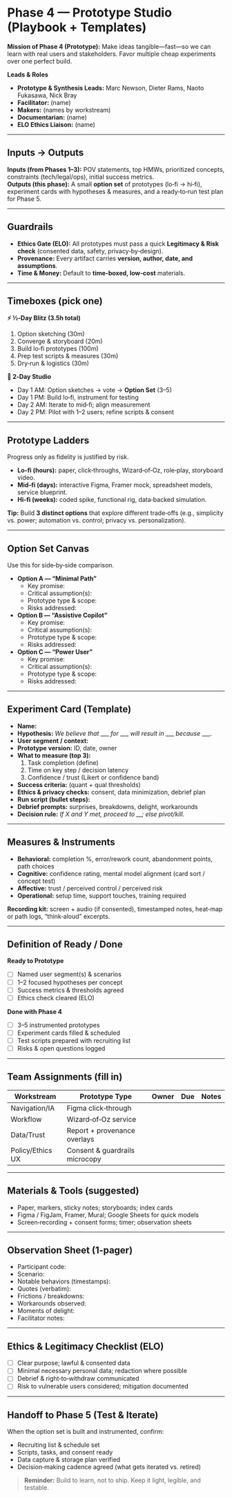 # Phase 4 — Prototype Studio (Playbook + Templates)

**Mission of Phase 4 (Prototype):** Make ideas tangible—fast—so we can learn with real users and stakeholders. Favor multiple cheap experiments over one perfect build.

**Leads & Roles**
- **Prototype & Synthesis Leads:** Marc Newson, Dieter Rams, Naoto Fukasawa, Nick Bray  
- **Facilitator:** (name)  
- **Makers:** (names by workstream)  
- **Documentarian:** (name)  
- **ELO Ethics Liaison:** (name)  

---
## Inputs → Outputs
**Inputs (from Phases 1–3):** POV statements, top HMWs, prioritized concepts, constraints (tech/legal/ops), initial success metrics.  
**Outputs (this phase):** A small **option set** of prototypes (lo‑fi → hi‑fi), experiment cards with hypotheses & measures, and a ready‑to‑run test plan for Phase 5.

---
## Guardrails
- **Ethics Gate (ELO):** All prototypes must pass a quick **Legitimacy & Risk check** (consented data, safety, privacy‑by‑design).  
- **Provenance:** Every artifact carries **version, author, date, and assumptions**.  
- **Time & Money:** Default to **time‑boxed, low‑cost** materials.

---
## Timeboxes (pick one)
**⚡ ½‑Day Blitz (3.5h total)**  
1) Option sketching (30m)  
2) Converge & storyboard (20m)  
3) Build lo‑fi prototypes (100m)  
4) Prep test scripts & measures (30m)  
5) Dry‑run & logistics (30m)  

**🔧 2‑Day Studio**  
- Day 1 AM: Option sketches → vote → **Option Set** (3–5)  
- Day 1 PM: Build lo‑fi, instrument for testing  
- Day 2 AM: Iterate to mid‑fi; align measurement  
- Day 2 PM: Pilot with 1–2 users; refine scripts & consent

---
## Prototype Ladders
Progress only as fidelity is justified by risk.
- **Lo‑fi (hours):** paper, click‑throughs, Wizard‑of‑Oz, role‑play, storyboard video.  
- **Mid‑fi (days):** interactive Figma, Framer mock, spreadsheet models, service blueprint.  
- **Hi‑fi (weeks):** coded spike, functional rig, data‑backed simulation.  

**Tip:** Build **3 distinct options** that explore different trade‑offs (e.g., simplicity vs. power; automation vs. control; privacy vs. personalization).

---
## Option Set Canvas
Use this for side‑by‑side comparison.
- **Option A — “Minimal Path”**  
  - Key promise:  
  - Critical assumption(s):  
  - Prototype type & scope:  
  - Risks addressed:  
- **Option B — “Assistive Copilot”**  
  - Key promise:  
  - Critical assumption(s):  
  - Prototype type & scope:  
  - Risks addressed:  
- **Option C — “Power User”**  
  - Key promise:  
  - Critical assumption(s):  
  - Prototype type & scope:  
  - Risks addressed:  

---
## Experiment Card (Template)
- **Name:**  
- **Hypothesis:** *We believe that* ___ *for* ___ *will result in* ___ *because* ___.  
- **User segment / context:**  
- **Prototype version:** ID, date, owner  
- **What to measure (top 3):**  
  1) Task completion (define)  
  2) Time on key step / decision latency  
  3) Confidence / trust (Likert or confidence band)  
- **Success criteria:** (quant + qual thresholds)  
- **Ethics & privacy checks:** consent, data minimization, debrief plan  
- **Run script (bullet steps):**  
- **Debrief prompts:** surprises, breakdowns, delight, workarounds  
- **Decision rule:** *If X and Y met, proceed to __; else pivot/kill.*

---
## Measures & Instruments
- **Behavioral:** completion %, error/rework count, abandonment points, path choices  
- **Cognitive:** confidence rating, mental model alignment (card sort / concept test)  
- **Affective:** trust / perceived control / perceived risk  
- **Operational:** setup time, support touches, training required  

**Recording kit:** screen + audio (if consented), timestamped notes, heat‑map or path logs, “think‑aloud” excerpts.

---
## Definition of Ready / Done
**Ready to Prototype**  
- [ ] Named user segment(s) & scenarios  
- [ ] 1–2 focused hypotheses per concept  
- [ ] Success metrics & thresholds agreed  
- [ ] Ethics check cleared (ELO)  

**Done with Phase 4**  
- [ ] 3–5 instrumented prototypes  
- [ ] Experiment cards filled & scheduled  
- [ ] Test scripts prepared with recruiting list  
- [ ] Risks & open questions logged  

---
## Team Assignments (fill in)
| Workstream | Prototype Type | Owner | Due | Notes |
|---|---|---|---|---|
| Navigation/IA | Figma click‑through |  |  |  |
| Workflow | Wizard‑of‑Oz service |  |  |  |
| Data/Trust | Report + provenance overlays |  |  |  |
| Policy/Ethics UX | Consent & guardrails microcopy |  |  |  |

---
## Materials & Tools (suggested)
- Paper, markers, sticky notes; storyboards; index cards  
- Figma / FigJam, Framer, Mural; Google Sheets for quick models  
- Screen‑recording + consent forms; timer; observation sheets  

---
## Observation Sheet (1‑pager)
- Participant code:  
- Scenario:  
- Notable behaviors (timestamps):  
- Quotes (verbatim):  
- Frictions / breakdowns:  
- Workarounds observed:  
- Moments of delight:  
- Facilitator notes:  

---
## Ethics & Legitimacy Checklist (ELO)
- [ ] Clear purpose; lawful & consented data  
- [ ] Minimal necessary personal data; redaction where possible  
- [ ] Debrief & right‑to‑withdraw communicated  
- [ ] Risk to vulnerable users considered; mitigation documented  

---
## Handoff to Phase 5 (Test & Iterate)
When the option set is built and instrumented, confirm:  
- Recruiting list & schedule set  
- Scripts, tasks, and consent ready  
- Data capture & storage plan verified  
- Decision‑making cadence agreed (what gets iterated vs. retired)  

> **Reminder:** Build to learn, not to ship. Keep it light, legible, and testable.

